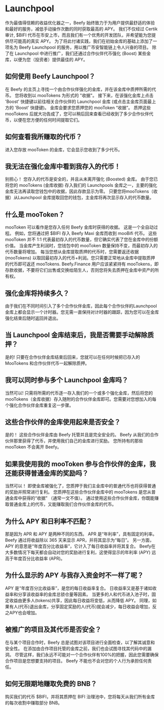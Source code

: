 # Launchpool

作为最值得信赖的收益优化器之一，Beefy 始终致力于为用户提供最舒适的体验和最好的服务，减低手动操作次数的同时获取最高的 APY。 我们不仅经过 Certik 审计, $BIFI 代币在币安上市，而且我们有一个优秀的开发团队，并希望能为您提供尽可能高的真实 APY。 为了将此付诸实践，我们在初始金库的基础上添加了一项名为 Beefy Launchpool 的服务，用以推广币安智能链上令人兴奋的项目。 除了在 Launchpool 中进行推广，我们还通过合作伙伴代币强化 (Boost) 某些金库，以便为您（投资者）提供最佳的 APY。

## 如何使用 Beefy Launchpool？

在 Beefy 的主页上寻找一个由合作伙伴强化的金库，并在该金库中质押所需的代币。 您将收到以 mooTokens 为形式的 "收据"。 接下来，在该强化金库上点击 'Boost' 快捷键以前往相关合作伙伴的 Launchpool 金库 \(或点击主金库页面最上方的 'Boost' 快捷键\)。 金库会要求您质押您的 mooToken “收据”。 质押这些 mooTokens 后就大功告成了，您可以稍后回来查看已经收到了多少合作伙伴代币，以便在您方便的任何时间提取它们。

## 如何查看我所赚取的代币？

进入您存放 mooToken 的金库，它会显示您收到了多少代币。

## 我无法在强化金库中看到我存入的代币！

别担心！ 您存入的代币是安全的，并且从未离开强化 (Boosted) 金库。 由于您已将您的 mooTokens \(金库收据\) 存入我们的 Launchpools 金库之一，主要的强化金库无法再读取您钱包中的收据，因此存款显示为零。 只要您将mooTokens（收据）从Launchpool 金库提取回您的钱包，主金库将再次显示存入的代币数量。

## 什么是 mooToken？

mooToken 可以看作是您存入任何 Beefy 金库时获得的收据。 这是一个全自动过程。 例如，您将通过把 $BIFI 存入 Beefy Maxi 金库而收到 mooBifi 代币。 这些 mooToken 并不 1:1 代表最初存入的代币数量，但它确实代表了您在金库中的份额价值。 当金库产生利润时，您钱包中的 mooToken 数量保持不变，而最初存入的代币数量将增加。 每当您想从金库提取质押的代币时，您需要返还收据 \(mooTokens\) 以取回最初存入的代币+利润。您只需要正常地从金库中提取质押的代币即可返还 mooTokens. Beefy.Finance 用户应该紧紧持有 mooTokens，即存款收据，不要将它们出售或交换给陌生人，否则您将失去质押在金库中资产的所有权。

## 强化金库将持续多久？

由于我们在不同时间引入了多个合作伙伴金库，因此每个合作伙伴的Launchpool 金库上都会显示一个计时器。您无需一直保持对计时器的跟踪，因为您可以在金库强化结束后随时返回并退出。

## 当 Launchpool 金库结束后，我是否需要手动解除质押？

是的! 只要在合作伙伴金库结束后回来，您就可以在任何时候把已存入的 MooTokens 和合作伙伴代币一起解除质押。

## 我可以同时参与多个 Launchpool 金库吗？

当然可以! 只需将所需的代币逐一存入我们的一个或多个强化金库，然后将您的 mooTokens（金库收据）存入随附的合作伙伴金库即可。您需要对您想加入的每个强化合作伙伴金库重复这一步骤。

## 这些合作伙伴的金库使用起来是否安全？

是的！ 这些合作伙伴金库由 Beefy 托管并且是完全安全的。 Beefy 从我们的合作伙伴那里获得了代币，并使用我们自己的金库进行奖励。 您所持有的那些 mooToken 不会离开 Beefy。

## 如果我使用我的 mooToken 参与合作伙伴的金库，我还能获得普通金库的奖励吗？

当然可以！ 即使金库被强化了，您质押于我们主金库中的普通代币也将获得普通的奖励并照常进行复利。 您质押在这些合作伙伴金库中的 mooTokens 是您从普通金库中获得的“收据” （通常一文不值）。 通过使用这些合作伙伴金库，你既能赚取普通金库上的代币，又能赚取我们合作伙伴金库的代币。

## 为什么 APY 和日利率不匹配？

那是因为 APR 和 APY 是两种不同的东西。 APR 是“年利率”，具有固定的利率。 Beefy 通过将收益除以 365 天来显示 APR，并将其显示为“每日”。 另一方面，APY 的意思是“年度百分比收益率”，它计入了每日收益率并将其复合。 Beefy在大多数情况下每天都会自动对您的奖励进行复利，这使得显示的年利率 (APY) 远高于年度百分比收益率 (APR)。

## 为什么显示的 APY 与我存入资金时不一样了呢？

APY 是“年度百分比收益率”，是您的每日收益率复合。 日收益率又是基于诸如收益率和分享该收益率的金库总锁仓量等因素。 当更多的人和代币进入池子时，固定收益由更多人\(tokens\)共享，因此每日收益将变低，从而降低 APY。 同理，如果有人\(代币\)退出金库，分享固定奖励的人\(代币\)就会减少，每日收益会增加，反之APY也会增加。

## 被推广的项目及其代币是否安全？

在与某个项目合作时，Beefy 总是试图对该项目进行全面检查，以了解其诚意和安全性。 在添加由合作项目托管的金库之前，我们也会试图寻找其代码中的漏洞。 尽管这样，我们永远不可能对一个合作伙伴有100%的把握，因此您需要确保合作项目是您想要支持的项目。 Beefy 不能也不会对您的个人行为承担任何责任。

## 如何无限期地赚取免费的 BNB？

购买我们的代币 $BIFI，并将其质押在 BIFI 治理池中，您将每天从我们所有金库的每次收割中赚取部分 BNB。

